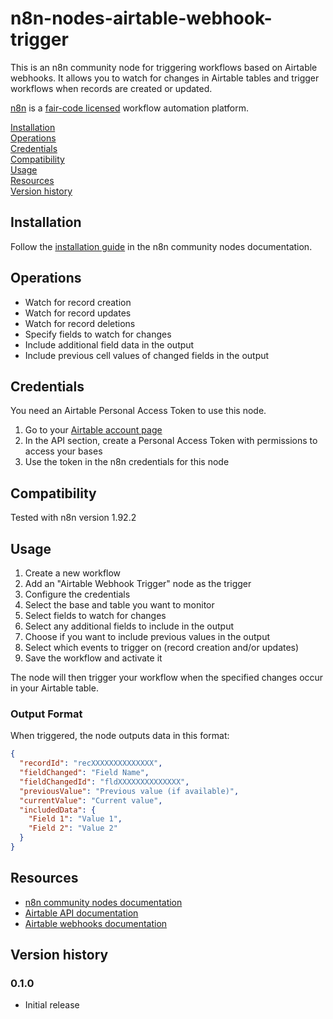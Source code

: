# n8n-nodes-airtable-webhook-trigger

This is an n8n community node for triggering workflows based on Airtable webhooks. It allows you to watch for changes in Airtable tables and trigger workflows when records are created or updated.

[n8n](https://n8n.io/) is a [fair-code licensed](https://docs.n8n.io/reference/license/) workflow automation platform.

[Installation](#installation)  
[Operations](#operations)  
[Credentials](#credentials)  
[Compatibility](#compatibility)  
[Usage](#usage)  
[Resources](#resources)  
[Version history](#version-history)  

## Installation

Follow the [installation guide](https://docs.n8n.io/integrations/community-nodes/installation/) in the n8n community nodes documentation.

## Operations

- Watch for record creation
- Watch for record updates
- Watch for record deletions
- Specify fields to watch for changes
- Include additional field data in the output
- Include previous cell values of changed fields in the output

## Credentials

You need an Airtable Personal Access Token to use this node.

1. Go to your [Airtable account page](https://airtable.com/account)
2. In the API section, create a Personal Access Token with permissions to access your bases
3. Use the token in the n8n credentials for this node

## Compatibility

Tested with n8n version 1.92.2

## Usage

1. Create a new workflow
2. Add an "Airtable Webhook Trigger" node as the trigger
3. Configure the credentials
4. Select the base and table you want to monitor
5. Select fields to watch for changes
6. Select any additional fields to include in the output
7. Choose if you want to include previous values in the output
8. Select which events to trigger on (record creation and/or updates)
9. Save the workflow and activate it

The node will then trigger your workflow when the specified changes occur in your Airtable table.

### Output Format

When triggered, the node outputs data in this format:

```json
{
  "recordId": "recXXXXXXXXXXXXXX",
  "fieldChanged": "Field Name",
  "fieldChangedId": "fldXXXXXXXXXXXXXX",
  "previousValue": "Previous value (if available)",
  "currentValue": "Current value",
  "includedData": {
    "Field 1": "Value 1",
    "Field 2": "Value 2"
  }
}
```

## Resources

* [n8n community nodes documentation](https://docs.n8n.io/integrations/community-nodes/)
* [Airtable API documentation](https://airtable.com/developers/web/api/introduction)
* [Airtable webhooks documentation](https://airtable.com/developers/web/api/webhooks)

## Version history

### 0.1.0

- Initial release

